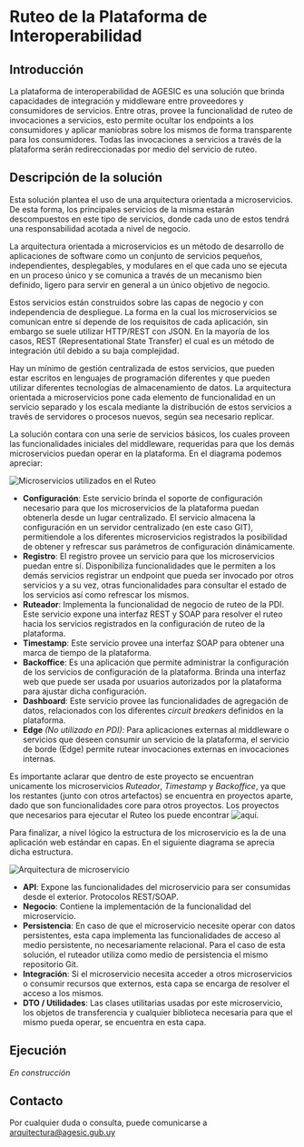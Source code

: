 # Ruteo de la Plataforma de Interoperabilidad

## Introducción
La plataforma de interoperabilidad de AGESIC es una solución que brinda capacidades de integración y middleware entre proveedores y consumidores de servicios. Entre otras, provee la funcionalidad de ruteo de invocaciones a servicios, esto permite ocultar los endpoints a los consumidores y aplicar maniobras sobre los mismos de forma transparente para los consumidores. Todas las invocaciones a servicios a través de la plataforma serán redireccionadas por medio del servicio de ruteo.

## Descripción de la solución
Esta solución plantea el uso de una arquitectura orientada a microservicios. De esta forma, los principales servicios de la misma estarán descompuestos en este tipo de servicios, donde cada uno de estos tendrá una responsabilidad acotada a nivel de negocio.

La arquitectura orientada a microservicios es un método de desarrollo de aplicaciones de software como un conjunto de servicios pequeños, independientes, desplegables, y
modulares en el que cada uno se ejecuta en un proceso único y se comunica a través de un mecanismo bien definido, ligero para servir en general a un único objetivo de
negocio.

Estos servicios están construidos sobre las capas de negocio y con independencia de despliegue. La forma en la cual los microservicios se comunican entre sí depende de los requisitos de cada aplicación, sin embargo se suele utilizar HTTP/REST con JSON. En la mayoría de los casos, REST (Representational State Transfer) el cual es un método de integración útil debido a su baja complejidad.

Hay un mínimo de gestión centralizada de estos servicios, que pueden estar escritos en lenguajes de programación diferentes y que pueden utilizar diferentes tecnologías de almacenamiento de datos. La arquitectura orientada a microservicios pone cada elemento de funcionalidad en un servicio separado y los escala mediante la distribución
de estos servicios a través de servidores o procesos nuevos, según sea necesario replicar.

La solución contara con una serie de servicios básicos, los cuales proveen las funcionalidades iniciales del middleware, requeridas para que los demás microservicios
puedan operar en la plataforma. En el diagrama podemos apreciar:

![Microservicios utilizados en el Ruteo](https://github.com/AGESIC-UY/ruteo-pdi/blob/main/image.png?raw=true)

- **Configuración**: Este servicio brinda el soporte de configuración necesario para que los microservicios de la plataforma puedan obtenerla desde un lugar centralizado. El servicio almacena la configuración en un servidor centralizado (en este caso GIT), permitiendole a los diferentes microservicios registrados la posibilidad de obtener y refrescar sus parámetros de configuración dinámicamente.
- **Registro**: El registro provee un servicio para que los microservicios puedan entre sí. Disponibiliza funcionalidades que le permiten a los demás servicios registrar un endpoint que pueda ser invocado por otros servicios y a su vez, otras funcionalidades para consultar el estado de los servicios así como refrescar los mismos.
- **Ruteador**: Implementa la funcionalidad de negocio de ruteo de la PDI. Este servicio expone una interfaz REST y SOAP para resolver el ruteo hacia los servicios registrados en la configuración de ruteo de la plataforma.
- **Timestamp**: Este servicio provee una interfaz SOAP para obtener una marca de tiempo de la plataforma.
- **Backoffice**: Es una aplicación que permite administrar la configuración de los servicios de configuración de la plataforma. Brinda una interfaz web que puede ser usada por usuarios autorizados por la plataforma para ajustar dicha configuración.
- **Dashboard**: Este servicio provee las funcionalidades de agregación de datos, relacionados con los diferentes _circuit breakers_ definidos en la plataforma.
- **Edge** _(No utilizado en PDI)_: Para aplicaciones externas al middleware o servicios que deseen consumir un servicio de la plataforma, el servicio de borde (Edge) permite rutear invocaciones externas en invocaciones internas.

Es importante aclarar que dentro de este proyecto se encuentran unicamente los microservicios _Ruteador_, _Timestamp_ y _Backoffice_, ya que los restantes (junto con otros artefactos) se encuentra en proyectos aparte, dado que son funcionalidades core para otros proyectos. Los proyectos que necesarios para ejecutar el Ruteo los puede encontrar ![aquí](URL).

Para finalizar, a nivel lógico la estructura de los microservicio es la de una aplicación web estándar en capas. En el siguiente diagrama se aprecia dicha estructura.

![Arquitectura de microservicio](https://github.com/AGESIC-UY/ruteo-pdi/blob/main/image2.png?raw=true)

- **API**: Expone las funcionalidades del microservicio para ser consumidas desde el exterior. Protocolos REST/SOAP.
- **Negocio**: Contiene la implementación de la funcionalidad del microservicio.
- **Persistencia**: En caso de que el microservicio necesite operar con datos persistentes, esta capa implementa las funcionalidades de acceso al medio persistente, no necesariamente relacional. Para el caso de esta solución, el ruteador utiliza como medio de persistencia el mismo repositorio Git.
- **Integración**: Si el microservicio necesita acceder a otros microservicios o consumir recursos que externos, esta capa se encarga de resolver el acceso a los mismos.
- **DTO / Utilidades**: Las clases utilitarias usadas por este microservicio, los objetos de transferencia y cualquier biblioteca necesaria para que el mismo pueda operar, se encuentra en esta capa.

## Ejecución
_En construcción_

## Contacto
Por cualquier duda o consulta, puede comunicarse a arquitectura@agesic.gub.uy




